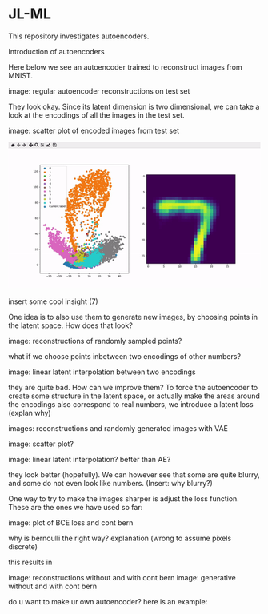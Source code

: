 # JL-ML

This repository investigates autoencoders.

Introduction of autoencoders

Here below we see an autoencoder trained to reconstruct images from MNIST.

image: regular autoencoder reconstructions on test set

They look okay. Since its latent dimension is two dimensional, we can take a look at the encodings of all the images in the test set.

image: scatter plot of encoded images from test set

![alt-text](https://github.com/AllaVinner/JL-ML/blob/main/images/scatter_gui_gif.gif)

insert some cool insight (7)

One idea is to also use them to generate new images, by choosing points in the latent space. How does that look?

image: reconstructions of randomly sampled points?

what if we choose points inbetween two encodings of other numbers?

image: linear latent interpolation between two encodings

they are quite bad. How can we improve them? To force the autoencoder to create some structure in the latent space, or actually make the areas around the encodings also correspond to real numbers, we introduce a latent loss (explan why)

images: reconstructions and randomly generated images with VAE

image: scatter plot?

image: linear latent interpolation? better than AE?

they look better (hopefully). We can however see that some are quite blurry, and some do not even look like numbers. (Insert: why blurry?)

One way to try to make the images sharper is adjust the loss function. These are the ones we have used so far: 

image: plot of BCE loss and cont bern

why is bernoulli the right way? explanation (wrong to assume pixels discrete)

this results in

image: reconstructions without and with cont bern
image: generative without and with cont bern





do u want to make ur own autoencoder? here is an example:

